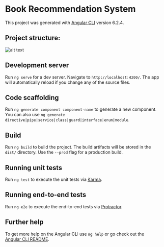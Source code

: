 # Book Recommendation System 

This project was generated with [Angular CLI](https://github.com/angular/angular-cli) version 6.2.4.


## Project structure:

![alt text](https://lh3.googleusercontent.com/vdpMngaNa9EMlGOqBll26XGWfAzLmpW5825kYJe7QY9fWESltUOj7dI5rFAWTTDpbaGRNmWV9t8p6Zp6bGu5ZLzjyghLrK6A7qRnWr_1ltKzMmH2brp5Q2tzGar89Ru2GgBBFR4hY4S1cwFR-9jLINDZZ-IUU87l8Vbtj-Jw5KlYpKMcftpSDEWSlVCopMQyv3EnlVS5qMcZ98c1Sr5qvm0HO1SFykt_TyLZKxpBJwmNbQPY98Rs_Zw00zYVSE1kmXyqnVcHm2LSsf-FIb81inG6iylesUjEs0Wfg0sQG5qPJL5yptPZiD6cpUbSku7K0VxQJVG0rTxNU04SPk2XR_GXSLFqS_W2vJk_f8Ew_z78jbzDGvp7oh4KHwx5Bo3UNSBt47jvu4EHKTvClguCvtTPooQepajxeNcufyjo1aSiuEFnjdDSMSrr6LXFk2ddeDpMmZvs5RpEoy4TOK7SV2Ddh1SfOvLrhxaG0zD4-CxRHv6t25RlvUEIBs77rM2mJEKBqCPmLl9WPwZGgZHQ3qZkF5BQAqF-zPFdujKP9pXh_3l1JH9TcZZFXTJjvWKXJS6rAs1fmZZs_TjdZFmzINJ85DrJeXNyA9ZgzDKX-_SnrssnLlbmrZK-56PzwaFW4T51DORozytxHdGXhmLz1UN5acgIehHvKv6Jx_rok8EbMmNcrFMPKT2ZPbdtoSYCv-OXeb7r0ZvwfEk6k475ssLsg79vBTG4jE3lBrsHJyoZR-j0ZQn14IW3eoYQV64WEg8GCJiPE3qAxG1BxRzE9n65pMdBucrHjHn2oC57-kUQmrPiy8wXzAshxuSgO9fx2p6OBQ=w594-h323-no?authuser=0)

## Development server

Run `ng serve` for a dev server. Navigate to `http://localhost:4200/`. The app will automatically reload if you change any of the source files.

## Code scaffolding

Run `ng generate component component-name` to generate a new component. You can also use `ng generate directive|pipe|service|class|guard|interface|enum|module`.

## Build

Run `ng build` to build the project. The build artifacts will be stored in the `dist/` directory. Use the `--prod` flag for a production build.

## Running unit tests

Run `ng test` to execute the unit tests via [Karma](https://karma-runner.github.io).

## Running end-to-end tests

Run `ng e2e` to execute the end-to-end tests via [Protractor](http://www.protractortest.org/).

## Further help

To get more help on the Angular CLI use `ng help` or go check out the [Angular CLI README](https://github.com/angular/angular-cli/blob/master/README.md).


